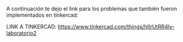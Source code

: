A continuación te dejo el link para los problemas que también fueron implementados
en tinkercad:

LINK A TINKERCAD: https://www.tinkercad.com/things/hIIrUtRR4lv-laboratorio2